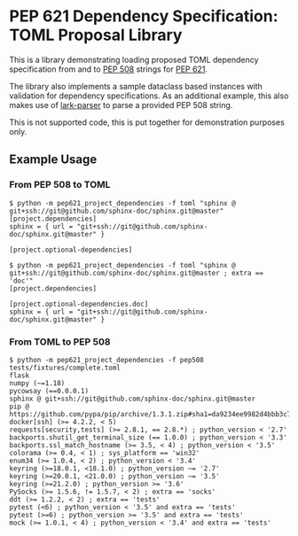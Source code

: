 # PEP 621 Dependency Specification: TOML Proposal Library

This is a library demonstrating loading proposed TOML dependency specification from and to 
[PEP 508](https://www.python.org/dev/peps/pep-0508/) strings for [PEP 621](https://www.python.org/dev/peps/pep-0621).

The library also implements a sample dataclass based instances with validation for dependency specifications. As an 
additional example, this also makes use of [lark-parser](https://github.com/lark-parser/lark) to parse a provided PEP 508
string. 

This is not supported code, this is put together for demonstration purposes only.

## Example Usage
### From PEP 508 to TOML
```console
$ python -m pep621_project_dependencies -f toml "sphinx @ git+ssh://git@github.com/sphinx-doc/sphinx.git@master"
[project.dependencies]
sphinx = { url = "git+ssh://git@github.com/sphinx-doc/sphinx.git@master" }

[project.optional-dependencies]

$ python -m pep621_project_dependencies -f toml "sphinx @ git+ssh://git@github.com/sphinx-doc/sphinx.git@master ; extra == 'doc'"
[project.dependencies]

[project.optional-dependencies.doc]
sphinx = { url = "git+ssh://git@github.com/sphinx-doc/sphinx.git@master" }
```

### From TOML to PEP 508
```console
$ python -m pep621_project_dependencies -f pep508 tests/fixtures/complete.toml 
flask
numpy (~=1.18)
pycowsay (==0.0.0.1)
sphinx @ git+ssh://git@github.com/sphinx-doc/sphinx.git@master
pip @ https://github.com/pypa/pip/archive/1.3.1.zip#sha1=da9234ee9982d4bbb3c72346a6de940a148ea686
docker[ssh] (>= 4.2.2, < 5)
requests[security,tests] (>= 2.8.1, == 2.8.*) ; python_version < '2.7'
backports.shutil_get_terminal_size (== 1.0.0) ; python_version < '3.3'
backports.ssl_match_hostname (>= 3.5, < 4) ; python_version < '3.5'
colorama (>= 0.4, < 1) ; sys_platform == 'win32'
enum34 (>= 1.0.4, < 2) ; python_version < '3.4'
keyring (>=18.0.1, <18.1.0) ; python_version ~= '2.7'
keyring (>=20.0.1, <21.0.0) ; python_version ~= '3.5'
keyring (>=21.2.0) ; python_version >= '3.6'
PySocks (>= 1.5.6, != 1.5.7, < 2) ; extra == 'socks'
ddt (>= 1.2.2, < 2) ; extra == 'tests'
pytest (<6) ; python_version < '3.5' and extra == 'tests'
pytest (>=6) ; python_version >= '3.5' and extra == 'tests'
mock (>= 1.0.1, < 4) ; python_version < '3.4' and extra == 'tests'
```
